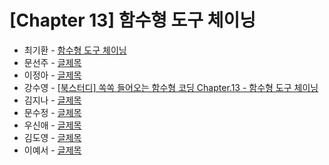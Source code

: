 # [Chapter 13] 함수형 도구 체이닝

- 최기환 - [함수형 도구 체이닝](https://www.blog.gihwan-dev.com/posts/bookSailor-fp-chapter13/)
- 문선주 - [글제목](링크)
- 이정아 - [글제목](링크)
- 강수영 - [[북스터디] 쏙쏙 들어오는 함수형 코딩 Chapter.13 - 함수형 도구 체이닝](https://velog.io/@sooyoung15928/%EB%B6%81%EC%8A%A4%ED%84%B0%EB%94%94-%EC%8F%99%EC%8F%99-%EB%93%A4%EC%96%B4%EC%98%A4%EB%8A%94-%ED%95%A8%EC%88%98%ED%98%95-%EC%BD%94%EB%94%A9-Chapter.13-%ED%95%A8%EC%88%98%ED%98%95-%EB%8F%84%EA%B5%AC-%EC%B2%B4%EC%9D%B4%EB%8B%9D)
- 김지나 - [글제목](링크)
- 문수정 - [글제목](링크)
- 우신애 - [글제목](링크)
- 김도영 - [글제목](링크)
- 이예서 - [글제목](링크)
